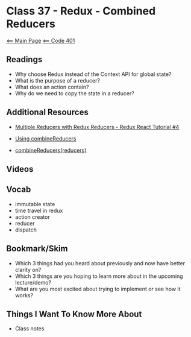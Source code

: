 # Class 37 - Redux - Combined Reducers

[<== Main Page](../README.md)
[<== Code 401](../code401/code401.md)

## Readings

- Why choose Redux instead of the Context API for global state?
- What is the purpose of a reducer?
- What does an action contain?
- Why do we need to copy the state in a reducer?

## Additional Resources

- [Multiple Reducers with Redux Reducers - Redux React Tutorial #4](https://www.youtube.com/watch?v=gBER4Or86hE)

- [Using combineReducers](https://redux.js.org/usage/structuring-reducers/using-combinereducers/)

- [combineReducers(reducers)](https://redux.js.org/api/combinereducers/)

## Videos

## Vocab

- immutable state
- time travel in redux
- action creator
- reducer
- dispatch

## Bookmark/Skim

- Which 3 things had you heard about previously and now have better clarity on?
- Which 3 things are you hoping to learn more about in the upcoming lecture/demo?
- What are you most excited about trying to implement or see how it works?

## Things I Want To Know More About

- Class notes
